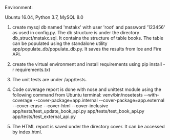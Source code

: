 Environment:

Ubuntu 16.04, Python 3.7, MySQL 8.0

1. create mysql db named 'mstakx' with user 'root' and password '123456' as used in config.py. The db structure is under
 the directory db_struct/mstakx.sql. It contains the structure of table books. The table can be populated using the 
 standalone utility app/populate_db/populate_db.py. It saves the results from Ice and Fire API.

2. create the virtual environment and install requirements using
    pip install -r requirements.txt
    
3. The unit tests are under /app/tests. 

4. Code coverage report is done with nose and unittest module using the following command from Ubuntu terminal:
venv/bin/nosetests --with-coverage --cover-package=app.internal --cover-package=app.external --cover-erase --cover-html 
--cover-inclusive app/tests/test_update_book_api.py app/tests/test_book_api.py app/tests/test_external_api.py 

5. The HTML report is saved under the directory cover. It can be accessed by index.html.

